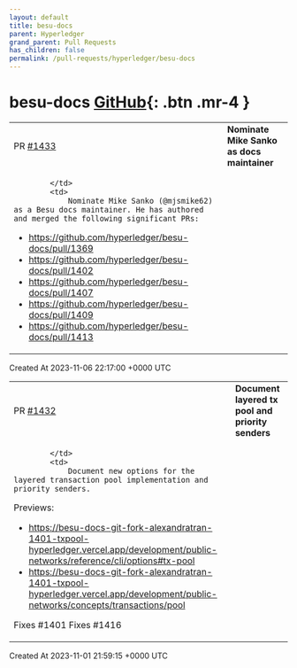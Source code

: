 ```yaml
---
layout: default
title: besu-docs
parent: Hyperledger
grand_parent: Pull Requests
has_children: false
permalink: /pull-requests/hyperledger/besu-docs
---
```


# besu-docs <span class="fs-3 right-align">[GitHub](https://github.com/hyperledger/besu-docs){: .btn .mr-4 }</span>


<div>
    <table>
        <tr>
            <td>
                PR <a href="https://github.com/hyperledger/besu-docs/pull/1433" class=".btn">#1433</a>
            </td>
            <td>
                <b>
                    Nominate Mike Sanko as docs maintainer
                </b>
            </td>
        </tr>
        <tr>
            <td>
                
            </td>
            <td>
                Nominate Mike Sanko (@mjsmike62) as a Besu docs maintainer. He has authored and merged the following significant PRs:

- https://github.com/hyperledger/besu-docs/pull/1369
- https://github.com/hyperledger/besu-docs/pull/1402
- https://github.com/hyperledger/besu-docs/pull/1407
- https://github.com/hyperledger/besu-docs/pull/1409
- https://github.com/hyperledger/besu-docs/pull/1413
            </td>
        </tr>
    </table>
    <div class="right-align">
        Created At 2023-11-06 22:17:00 +0000 UTC
    </div>
</div>

<div>
    <table>
        <tr>
            <td>
                PR <a href="https://github.com/hyperledger/besu-docs/pull/1432" class=".btn">#1432</a>
            </td>
            <td>
                <b>
                    Document layered tx pool and priority senders
                </b>
            </td>
        </tr>
        <tr>
            <td>
                
            </td>
            <td>
                Document new options for the layered transaction pool implementation and priority senders.

Previews:
- https://besu-docs-git-fork-alexandratran-1401-txpool-hyperledger.vercel.app/development/public-networks/reference/cli/options#tx-pool
- https://besu-docs-git-fork-alexandratran-1401-txpool-hyperledger.vercel.app/development/public-networks/concepts/transactions/pool

Fixes #1401
Fixes #1416 
            </td>
        </tr>
    </table>
    <div class="right-align">
        Created At 2023-11-01 21:59:15 +0000 UTC
    </div>
</div>

